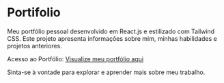 # Portifolio
Meu portfólio pessoal desenvolvido em React.js e estilizado com Tailwind CSS. Este projeto apresenta informações sobre mim, minhas habilidades e projetos anteriores.

Acesso ao Portfólio:
[Visualize meu portfólio aqui](https://portifolio-lime-six.vercel.app/)

Sinta-se à vontade para explorar e aprender mais sobre meu trabalho.

